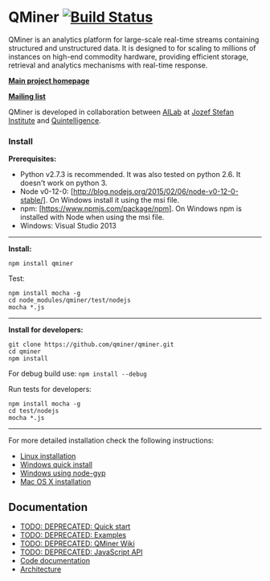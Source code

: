 QMiner [![Build Status](https://travis-ci.org/qminer/qminer.svg?branch=master)](https://travis-ci.org/qminer/qminer)
======

QMiner is an analytics platform for large-scale real-time streams containing structured and
unstructured data. It is designed to for scaling to millions of instances on high-end commodity 
hardware, providing efficient storage, retrieval and analytics mechanisms with real-time response.

**[Main project homepage](http://qminer.ijs.si/)**

**[Mailing list](https://groups.google.com/forum/#!forum/qminer)**

QMiner is developed in collaboration between [AILab](http://ailab.ijs.si/) at 
[Jozef Stefan Institute](http://www.ijs.si/) and [Quintelligence](http://quintelligence.com).

### Install 

**Prerequisites:**

 - Python v2.7.3 is recommended. It was also tested on python 2.6. It doesn't work on python 3.
 - Node v0-12-0: [http://blog.nodejs.org/2015/02/06/node-v0-12-0-stable/]. On Windows install it using the msi file.
 - npm:  [https://www.npmjs.com/package/npm]. On Windows npm is installed with Node when using the msi file.
 - Windows: Visual Studio 2013

---

**Install:**

	npm install qminer

Test:

	npm install mocha -g
	cd node_modules/qminer/test/nodejs
	mocha *.js

---

**Install for developers:**

	git clone https://github.com/qminer/qminer.git
	cd qminer
	npm install

For debug build use: `npm install --debug`

Run tests for developers: 

	npm install mocha -g
	cd test/nodejs
	mocha *.js

---

For more detailed installation check the following instructions:
- [Linux installation](https://github.com/qminer/qminer/wiki/Installation-on-Linux)
- [Windows quick install](https://github.com/qminer/qminer/wiki/Quick-Installation-on-Windows)
- [Windows using node-gyp](https://github.com/qminer/qminer/wiki/Installation-on-Windows)
- [Mac OS X installation](https://github.com/qminer/qminer/wiki/Installation-on-Mac-OSX)

## Documentation

+ [TODO: DEPRECATED: Quick start](https://github.com/qminer/qminer/wiki/Quick-Start)
+ [TODO: DEPRECATED: Examples](https://github.com/qminer/qminer/wiki/Example)
+ [TODO: DEPRECATED: QMiner Wiki](https://github.com/qminer/qminer/wiki)
+ [TODO: DEPRECATED: JavaScript API](https://github.com/qminer/qminer/wiki/JavaScript)
+ [Code documentation](http://agava.ijs.si/~blazf/qminer/)
+ [Architecture](https://github.com/qminer/qminer/wiki/Architecture)

